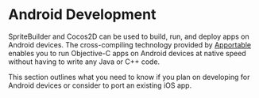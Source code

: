 # Android Development

SpriteBuilder and Cocos2D can be used to build, run, and deploy apps on Android devices. The cross-compiling technology provided by [Apportable](http://www.apportable.com/) enables you to run Objective-C apps on Android devices at native speed without having to write any Java or C++ code.

This section outlines what you need to know if you plan on developing for Android devices or consider to port an existing iOS app.
